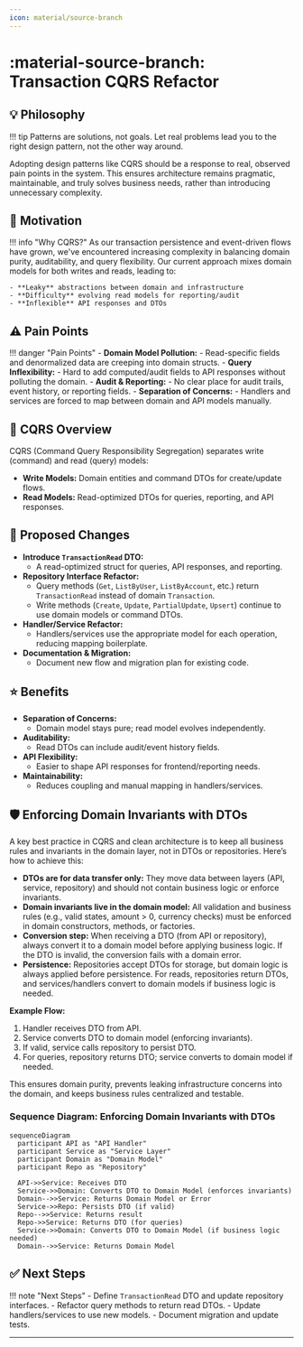 ```yaml
---
icon: material/source-branch
---
```


# :material-source-branch: Transaction CQRS Refactor

## 💡 Philosophy

!!! tip
    Patterns are solutions, not goals. Let real problems lead you to the right design pattern, not the other way around.

Adopting design patterns like CQRS should be a response to real, observed pain points in the system. This ensures architecture remains pragmatic, maintainable, and truly solves business needs, rather than introducing unnecessary complexity.

## 🚀 Motivation

!!! info "Why CQRS?"
    As our transaction persistence and event-driven flows have grown, we've encountered increasing complexity in balancing domain purity, auditability, and query flexibility. Our current approach mixes domain models for both writes and reads, leading to:

    - **Leaky** abstractions between domain and infrastructure
    - **Difficulty** evolving read models for reporting/audit
    - **Inflexible** API responses and DTOs

## ⚠️ Pain Points

!!! danger "Pain Points"
    - **Domain Model Pollution:**
    - Read-specific fields and denormalized data are creeping into domain structs.
    - **Query Inflexibility:**
    - Hard to add computed/audit fields to API responses without polluting the domain.
    - **Audit & Reporting:**
    - No clear place for audit trails, event history, or reporting fields.
    - **Separation of Concerns:**
    - Handlers and services are forced to map between domain and API models manually.

## 🔄 CQRS Overview

CQRS (Command Query Responsibility Segregation) separates write (command) and read (query) models:

- **Write Models:** Domain entities and command DTOs for create/update flows.
- **Read Models:** Read-optimized DTOs for queries, reporting, and API responses.

## 📝 Proposed Changes

- **Introduce `TransactionRead` DTO:**
  - A read-optimized struct for queries, API responses, and reporting.
- **Repository Interface Refactor:**
  - Query methods (`Get`, `ListByUser`, `ListByAccount`, etc.) return `TransactionRead` instead of domain `Transaction`.
  - Write methods (`Create`, `Update`, `PartialUpdate`, `Upsert`) continue to use domain models or command DTOs.
- **Handler/Service Refactor:**
  - Handlers/services use the appropriate model for each operation, reducing mapping boilerplate.
- **Documentation & Migration:**
  - Document new flow and migration plan for existing code.

## ⭐ Benefits

- **Separation of Concerns:**
  - Domain model stays pure; read model evolves independently.
- **Auditability:**
  - Read DTOs can include audit/event history fields.
- **API Flexibility:**
  - Easier to shape API responses for frontend/reporting needs.
- **Maintainability:**
  - Reduces coupling and manual mapping in handlers/services.

## 🛡️ Enforcing Domain Invariants with DTOs

A key best practice in CQRS and clean architecture is to keep all business rules and invariants in the domain layer, not in DTOs or repositories. Here’s how to achieve this:

- **DTOs are for data transfer only:** They move data between layers (API, service, repository) and should not contain business logic or enforce invariants.
- **Domain invariants live in the domain model:** All validation and business rules (e.g., valid states, amount > 0, currency checks) must be enforced in domain constructors, methods, or factories.
- **Conversion step:** When receiving a DTO (from API or repository), always convert it to a domain model before applying business logic. If the DTO is invalid, the conversion fails with a domain error.
- **Persistence:** Repositories accept DTOs for storage, but domain logic is always applied before persistence. For reads, repositories return DTOs, and services/handlers convert to domain models if business logic is needed.

**Example Flow:**

1. Handler receives DTO from API.
2. Service converts DTO to domain model (enforcing invariants).
3. If valid, service calls repository to persist DTO.
4. For queries, repository returns DTO; service converts to domain model if needed.

This ensures domain purity, prevents leaking infrastructure concerns into the domain, and keeps business rules centralized and testable.

### Sequence Diagram: Enforcing Domain Invariants with DTOs

```mermaid
sequenceDiagram
  participant API as "API Handler"
  participant Service as "Service Layer"
  participant Domain as "Domain Model"
  participant Repo as "Repository"

  API->>Service: Receives DTO
  Service->>Domain: Converts DTO to Domain Model (enforces invariants)
  Domain-->>Service: Returns Domain Model or Error
  Service->>Repo: Persists DTO (if valid)
  Repo-->>Service: Returns result
  Repo->>Service: Returns DTO (for queries)
  Service->>Domain: Converts DTO to Domain Model (if business logic needed)
  Domain-->>Service: Returns Domain Model
```

## ✅ Next Steps

!!! note "Next Steps"
    - Define `TransactionRead` DTO and update repository interfaces.
    - Refactor query methods to return read DTOs.
    - Update handlers/services to use new models.
    - Document migration and update tests.

---
